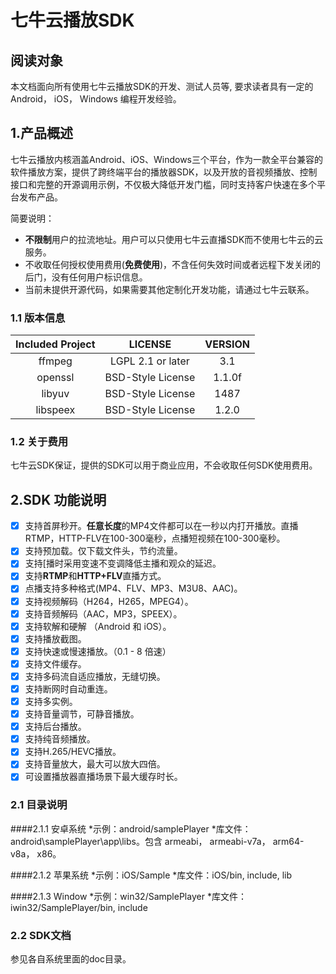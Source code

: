 # 七牛云播放SDK

## 阅读对象
本文档面向所有使用七牛云播放SDK的开发、测试人员等, 要求读者具有一定的Android， iOS， Windows 编程开发经验。

## 1.产品概述

七牛云播放内核涵盖Android、iOS、Windows三个平台，作为一款全平台兼容的软件播放方案，提供了跨终端平台的播放器SDK，以及开放的音视频播放、控制接口和完整的开源调用示例，不仅极大降低开发门槛，同时支持客户快速在多个平台发布产品。  

简要说明：

* **不限制**用户的拉流地址。用户可以只使用七牛云直播SDK而不使用七牛云的云服务。
* 不收取任何授权使用费用(**免费使用**)，不含任何失效时间或者远程下发关闭的后门，没有任何用户标识信息。
* 当前未提供开源代码，如果需要其他定制化开发功能，请通过七牛云联系。

### 1.1 版本信息

| Included Project	 | LICENSE	| VERSION |
|:----------:|:---------------------------:|:--------------:|
| ffmpeg	| LGPL 2.1 or later	| 3.1 |
| openssl	| BSD-Style License	| 1.1.0f |
| libyuv	| BSD-Style License	| 1487 |
| libspeex	| BSD-Style License	| 1.2.0 |

### 1.2 关于费用
七牛云SDK保证，提供的SDK可以用于商业应用，不会收取任何SDK使用费用。

## 2.SDK 功能说明

- [x] 支持首屏秒开。**任意长度**的MP4文件都可以在一秒以内打开播放。直播RTMP，HTTP-FLV在100-300毫秒，点播短视频在100-300毫秒。
- [x] 支持预加载。仅下载文件头，节约流量。
- [x] 支持[播时采用变速不变调降低主播和观众的延迟。
- [x] 支持**RTMP**和**HTTP+FLV**直播方式。
- [x] 点播支持多种格式(MP4、FLV、MP3、M3U8、AAC)。
- [x] 支持视频解码（H264，H265，MPEG4）。
- [x] 支持音频解码（AAC，MP3，SPEEX）。
- [x] 支持软解和硬解 （Android 和 iOS）。
- [x] 支持播放截图。
- [x] 支持快速或慢速播放。（0.1 - 8 倍速）
- [x] 支持文件缓存。
- [x] 支持多码流自适应播放，无缝切换。
- [x] 支持断网时自动重连。
- [x] 支持多实例。
- [x] 支持音量调节，可静音播放。
- [x] 支持后台播放。
- [x] 支持纯音频播放。
- [x] 支持H.265/HEVC播放。
- [x] 支持音量放大，最大可以放大四倍。
- [x] 可设置播放器直播场景下最大缓存时长。

### 2.1 目录说明

####2.1.1 安卓系统
*示例：android/samplePlayer
*库文件：android\samplePlayer\app\libs。包含 armeabi， armeabi-v7a， arm64-v8a， x86。

####2.1.2 苹果系统
*示例：iOS/Sample
*库文件：iOS/bin, include, lib

####2.1.3 Window
*示例：win32/SamplePlayer
*库文件：iwin32/SamplePlayer/bin, include


### 2.2 SDK文档

参见各自系统里面的doc目录。



